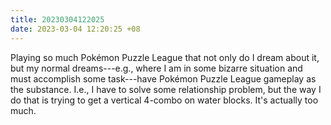 ```yaml
---
title: 20230304122025
date: 2023-03-04 12:20:25 +08
---
```


Playing so much Pokémon Puzzle League that not only do I dream about it, but my normal dreams---e.g., where I am in some bizarre situation and must accomplish some task---have Pokémon Puzzle League gameplay as the substance. I.e., I have to solve some relationship problem, but the way I do that is trying to get a vertical 4-combo on water blocks. It's actually too much.
